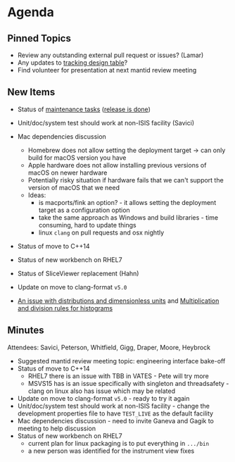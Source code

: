 Agenda
======

Pinned Topics
-------------
* Review any outstanding external pull request or issues? (Lamar)
* Any updates to [tracking design table](https://github.com/mantidproject/documents/blob/master/Project-Management/TechnicalSteeringCommittee/reports/TSC-TrackingDesignProposals.md)?
* Find volunteer for presentation at next mantid review meeting

New Items
---------
* Status of [maintenance tasks](https://github.com/mantidproject/documents/blob/master/Project-Management/TechnicalSteeringCommittee/reports/MaintenanceTasks.md) ([release is done](https://github.com/mantidproject/mantid/releases))
* Unit/doc/system test should work at non-ISIS facility (Savici)
* Mac dependencies discussion
  * Homebrew does not allow setting the deployment target -> can only build for macOS version you have
  * Apple hardware does not allow installing previous versions of macOS on newer hardware
  * Potentially risky situation if hardware fails that we can't support the version of macOS that we need
  * Ideas:
    * is macports/fink an option? - it allows setting the deployment target as a configuration option
    * take the same approach as Windows and build libraries - time consuming, hard to update things
    * linux `clang` on pull requests and osx nightly

* Status of move to C++14
* Status of new workbench on RHEL7
* Status of SliceViewer replacement (Hahn)
* Update on move to clang-format `v5.0`
* [An issue with distributions and dimensionless units](https://github.com/mantidproject/documents/blob/fix-divide-distribution/Design/DistributionsAndDimensionlessData.md) and [Multiplication and division rules for histograms](https://github.com/mantidproject/documents/pull/25)

Minutes
-------
Attendees: Savici, Peterson, Whitfield, Gigg, Draper, Moore, Heybrock
* Suggested mantid review meeting topic: engineering interface bake-off
* Status of move to C++14
  * RHEL7 there is an issue with TBB in VATES - Pete will try more
  * MSVS15 has is an issue specifically with singleton and threadsafety - clang on linux also has issue which may be related
* Update on move to clang-format `v5.0` - ready to try it again
* Unit/doc/system test should work at non-ISIS facility - change the development properties file to have `TEST_LIVE` as the default facility
* Mac dependencies discussion - need to invite Ganeva and Gagik to meeting to help discussion
* Status of new workbench on RHEL7
  * current plan for linux packaging is to put everything in `.../bin`
  * a new person was identified for the instrument view fixes
